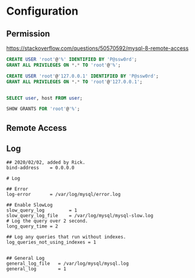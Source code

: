 

# Configuration

## Permission

https://stackoverflow.com/questions/50570592/mysql-8-remote-access

```sql
CREATE USER 'root'@'%' IDENTIFIED BY 'P@ssw0rd';
GRANT ALL PRIVILEGES ON *.* TO 'root'@'%';

CREATE USER 'root'@'127.0.0.1' IDENTIFIED BY 'P@ssw0rd';
GRANT ALL PRIVILEGES ON *.* TO 'root'@'127.0.0.1';


SELECT user, host FROM user;

SHOW GRANTS FOR 'root'@'%';
```

## Remote Access



## Log

```
## 2020/02/02, added by Rick.
bind-address    = 0.0.0.0

# Log

## Error
log-error       = /var/log/mysql/error.log

## Enable SlowLog
slow_query_log         = 1
slow_query_log_file    = /var/log/mysql/mysql-slow.log
# Log the query over 2 second.
long_query_time = 2

## Log any queries that run without indexes.
log_queries_not_using_indexes = 1


## General Log
general_log_file   = /var/log/mysql/mysql.log
general_log        = 1
```

